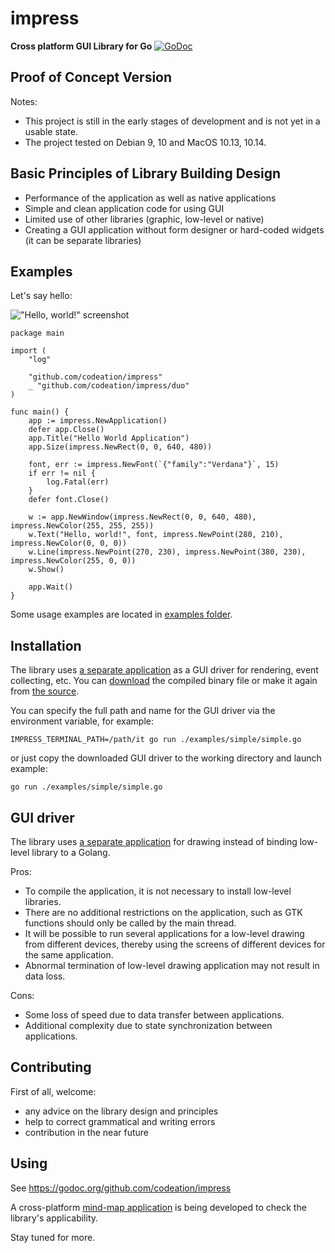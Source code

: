# impress

**Cross platform GUI Library for Go**
[![GoDoc](https://godoc.org/github.com/codeation/impress?status.svg)](https://godoc.org/github.com/codeation/impress)

## Proof of Concept Version

Notes:

- This project is still in the early stages of development and is not yet in a usable state.
- The project tested on Debian 9, 10 and MacOS 10.13, 10.14.

## Basic Principles of Library Building Design

- Performance of the application as well as native applications
- Simple and clean application code for using GUI
- Limited use of other libraries (graphic, low-level or native)
- Creating a GUI application without form designer or hard-coded widgets (it can be separate libraries)

## Examples

Let's say hello:

!["Hello, world!" screenshot](https://codeation.github.io/pages/images/helloworld.png)

```
package main

import (
	"log"

	"github.com/codeation/impress"
	_ "github.com/codeation/impress/duo"
)

func main() {
	app := impress.NewApplication()
	defer app.Close()
	app.Title("Hello World Application")
	app.Size(impress.NewRect(0, 0, 640, 480))

	font, err := impress.NewFont(`{"family":"Verdana"}`, 15)
	if err != nil {
		log.Fatal(err)
	}
	defer font.Close()

	w := app.NewWindow(impress.NewRect(0, 0, 640, 480), impress.NewColor(255, 255, 255))
	w.Text("Hello, world!", font, impress.NewPoint(280, 210), impress.NewColor(0, 0, 0))
	w.Line(impress.NewPoint(270, 230), impress.NewPoint(380, 230), impress.NewColor(255, 0, 0))
	w.Show()

	app.Wait()
}
```

Some usage examples are located in [examples folder](https://github.com/codeation/impress/tree/master/examples).

## Installation

The library uses [a separate application](https://github.com/codeation/it) as a GUI driver
for rendering, event collecting, etc. You can [download](https://github.com/codeation/it/releases)
the compiled binary file or make it again from [the source](https://github.com/codeation/it).

You can specify the full path and name for the GUI driver via the environment variable, for example:

```
IMPRESS_TERMINAL_PATH=/path/it go run ./examples/simple/simple.go
```

or just copy the downloaded GUI driver to the working directory and launch example:

```
go run ./examples/simple/simple.go
```

## GUI driver

The library uses [a separate application](https://github.com/codeation/it) for drawing
instead of binding low-level library to a Golang.

Pros:
- To compile the application, it is not necessary to install low-level libraries.
- There are no additional restrictions on the application, such as GTK functions should only be called by the main thread.
- It will be possible to run several applications for a low-level drawing from different devices, thereby using the screens of different devices for the same application.
- Abnormal termination of low-level drawing application may not result in data loss.

Cons:
- Some loss of speed due to data transfer between applications.
- Additional complexity due to state synchronization between applications.

## Contributing

First of all, welcome:

- any advice on the library design and principles
- help to correct grammatical and writing errors
- contribution in the near future

## Using

See https://godoc.org/github.com/codeation/impress

A cross-platform [mind-map application](https://github.com/codeation/lineation/) is being developed to check the library's applicability.

Stay tuned for more.
